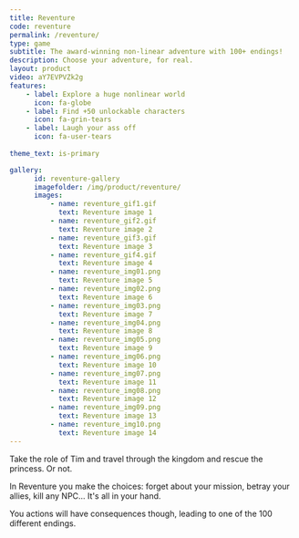 ```yaml
---
title: Reventure
code: reventure
permalink: /reventure/
type: game
subtitle: The award-winning non-linear adventure with 100+ endings!
description: Choose your adventure, for real.
layout: product
video: aY7EVPVZk2g
features:
    - label: Explore a huge nonlinear world
      icon: fa-globe
    - label: Find +50 unlockable characters
      icon: fa-grin-tears
    - label: Laugh your ass off
      icon: fa-user-tears
      
theme_text: is-primary

gallery:
      id: reventure-gallery
      imagefolder: /img/product/reventure/
      images:
          - name: reventure_gif1.gif
            text: Reventure image 1
          - name: reventure_gif2.gif
            text: Reventure image 2
          - name: reventure_gif3.gif
            text: Reventure image 3 
          - name: reventure_gif4.gif
            text: Reventure image 4
          - name: reventure_img01.png
            text: Reventure image 5
          - name: reventure_img02.png
            text: Reventure image 6
          - name: reventure_img03.png
            text: Reventure image 7
          - name: reventure_img04.png
            text: Reventure image 8
          - name: reventure_img05.png
            text: Reventure image 9
          - name: reventure_img06.png
            text: Reventure image 10
          - name: reventure_img07.png
            text: Reventure image 11
          - name: reventure_img08.png
            text: Reventure image 12
          - name: reventure_img09.png
            text: Reventure image 13
          - name: reventure_img10.png
            text: Reventure image 14
---
```


Take the role of Tim and travel through the kingdom and rescue the princess. Or not.

In Reventure you make the choices: forget about your mission, betray your allies, kill any NPC... It's all in your hand.

You actions will have consequences though, leading to one of the 100 different endings.